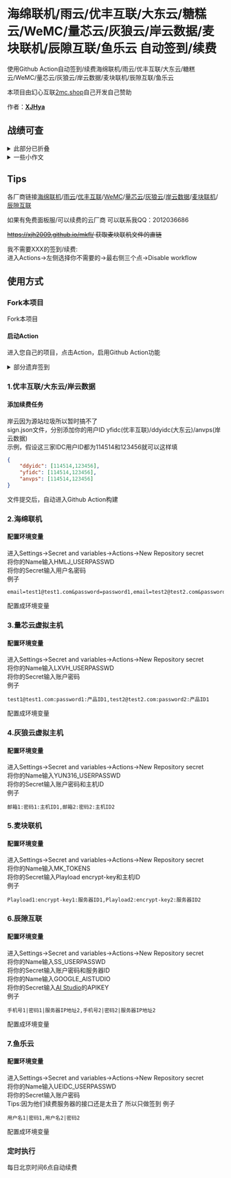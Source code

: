# 海绵联机/雨云/优丰互联/大东云/糖糕云/WeMC/量芯云/灰狼云/岸云数据/麦块联机/辰隙互联/鱼乐云 自动签到/续费

使用Github Action自动签到/续费海绵联机/雨云/优丰互联/大东云/糖糕云/WeMC/量芯云/灰狼云/岸云数据/麦块联机/辰隙互联/鱼乐云<br>

本项目由幻心互联[2mc.shop](https://app.2mc.shop/_XJHya)自己开发自己赞助 

作者：**[XJHya](https://github.com/xjh2009)**<br>

## 战绩可查
<details>

<summary>此部分已折叠</summary>

迈快恋姬劳总 你这签到还没隔壁WeMC难度高啊

![QQ20250122-012610](https://github.com/user-attachments/assets/43c7c1d5-b185-4648-b65a-c7b0c49e4ebe)
![糖糕云沃错了](https://github.com/user-attachments/assets/056e82a1-b24c-4f9b-850e-6634355cd9f7)
![v安慕希沃搓了](https://github.com/user-attachments/assets/40660395-2829-4738-ad8e-55a60cffb503)
![迈快恋姬倭厝叻](https://github.com/user-attachments/assets/ba0367f2-e0f7-4d56-bef9-bc60305583ad)
![eb01a45950b6b71cdb4b01a4dc1da757](https://github.com/user-attachments/assets/61337054-3f1c-4683-97e0-b62ce11b9dcc)
</details>


<details>
<summary>一些小作文</summary>

昨天灰狼云来找我了但是他也没封我号还是挺不错的 不像某厂商上来就威胁 要不然就直接开骂

冷知识早在前几天麦块联机就把我号封了
</details>

## Tips

各厂商链接[海绵联机](https://www.yunmc.vip/)/[雨云](https://www.rainyun.com/)/[优丰互联](https://www.disxcloud.com/)/[WeMC](https://wemc.cc/)/[量芯云](https://idc.prolzy.com/)/[灰狼云](https://www.yun316.net/)/[岸云数据](https://www.anvps.cn/)/[麦块联机](https://minekuai.com/)/[辰隙互联](https://www.singsi.cn/)

如果有免费面板服/可以续费的云厂商 可以联系我QQ：2012036686

~~https://xjh2009.github.io/mkfl/ 获取麦块联机文件的直链~~

我不需要XXX的签到/续费: <br>
进入Actions->左侧选择你不需要的->最右侧三个点->Disable workflow

## 使用方式

### Fork本项目
Fork本项目<br>
#### 启动Action
进入您自己的项目，点击Action，启用Github Action功能<br>


<details>

<summary>部分遗弃签到</summary>


### 3.糖糕云（十分不推荐使用）

#### 配置环境变量
糖糕云目前玩不起了，正好年底了直接跑路吧<br>
进入Settings->Secret and variables->Actions->New Repository secret <br>
将你的Name输入TGYUN_USERPASSWD<br>
将你的Secret输入用户名密码<br>
例子
```
email=test1@test1.com&password=password1,email=test2@test2.com&password=password2
```
配置成环境变量

### 4.雨云

#### 配置环境变量
进入Settings->Secret and variables->Actions->New Repository secret<br>
将你的Name输入RAINYUN_APIKEYS<br>
将你的Secret输入APIKEY<br>
例子
```
APIKEY1,APIKEY2,APIKEY3
```
配置成环境变量

### 5.WeMC

#### 配置环境变量
进入Settings->Secret and variables->Actions->New Repository secret<br>
将你的Name输入WEMC_USERPASSWD<br>
将你的Secret输入账户密码<br>
例子
```
test1@test1.com:password1,test2@test2.com:password2
```
配置成环境变量

</details>


### 1.优丰互联/大东云/岸云数据


#### 添加续费任务
岸云因为源站垃圾所以暂时搞不了 <br>
sign.json文件，分别添加你的用户ID yfidc(优丰互联)/ddyidc(大东云)/anvps(岸云数据)<br>
示例，假设这三家IDC用户ID都为114514和123456就可以这样填
<br>
```json
{
    "ddyidc": [114514,123456],    
    "yfidc": [114514,123456],
    "anvps": [114514,123456]
}
```
文件提交后，自动进入Github Action构建

### 2.海绵联机

#### 配置环境变量
进入Settings->Secret and variables->Actions->New Repository secret<br>
将你的Name输入HMLJ_USERPASSWD<br>
将你的Secret输入用户名密码<br>
例子
```
email=test1@test1.com&password=password1,email=test2@test2.com&password=password2
```
配置成环境变量


### 3.量芯云虚拟主机

#### 配置环境变量
进入Settings->Secret and variables->Actions->New Repository secret<br>
将你的Name输入LXVH_USERPASSWD<br>
将你的Secret输入账户密码<br>
例子
```
test1@test1.com:password1:产品ID1,test2@test2.com:password2:产品ID1
```
配置成环境变量

### 4.灰狼云虚拟主机

#### 配置环境变量
进入Settings->Secret and variables->Actions->New Repository secret<br>
将你的Name输入YUN316_USERPASSWD<br>
将你的Secret输入账户密码和主机ID<br>
例子
```
邮箱1:密码1:主机ID1,邮箱2:密码2:主机ID2
```
### 5.麦块联机

#### 配置环境变量
进入Settings->Secret and variables->Actions->New Repository secret<br>
将你的Name输入MK_TOKENS<br>
将你的Secret输入Playload encrypt-key和主机ID<br>
例子
```
Playload1:encrypt-key1:服务器ID1,Playload2:encrypt-key2:服务器ID2
```
### 6.辰隙互联

#### 配置环境变量
进入Settings->Secret and variables->Actions->New Repository secret<br>
将你的Name输入SS_USERPASSWD<br>
将你的Secret输入账户密码和服务器ID<br>
将你的Name输入GOOGLE_AISTUDIO<br>
将你的Secret输入[AI Studio](https://aistudio.google.com/apikey)的APIKEY<br>
例子
```
手机号1|密码1|服务器IP地址2,手机号2|密码2|服务器IP地址2
```
配置成环境变量

### 7.鱼乐云

#### 配置环境变量
进入Settings->Secret and variables->Actions->New Repository secret<br>
将你的Name输入UEIDC_USERPASSWD<br>
将你的Secret输入账户密码<br>
Tips:因为他们续费服务器的接口还是太丑了 所以只做签到
例子
```
用户名1|密码1,用户名2|密码2
```
配置成环境变量

### 定时执行
每日北京时间6点自动续费<br>

